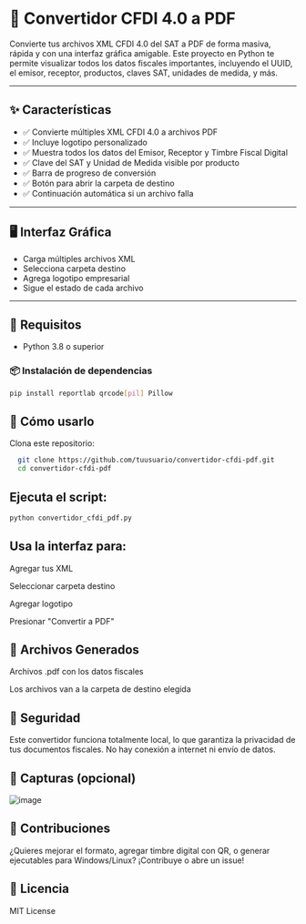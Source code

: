 # 🧾 Convertidor CFDI 4.0 a PDF

Convierte tus archivos XML CFDI 4.0 del SAT a PDF de forma masiva, rápida y con una interfaz gráfica amigable. Este proyecto en Python te permite visualizar todos los datos fiscales importantes, incluyendo el UUID, el emisor, receptor, productos, claves SAT, unidades de medida, y más.

---

## ✨ Características

- ✅ Convierte múltiples XML CFDI 4.0 a archivos PDF
- ✅ Incluye logotipo personalizado
- ✅ Muestra todos los datos del Emisor, Receptor y Timbre Fiscal Digital
- ✅ Clave del SAT y Unidad de Medida visible por producto
- ✅ Barra de progreso de conversión
- ✅ Botón para abrir la carpeta de destino
- ✅ Continuación automática si un archivo falla

---

## 🖥️ Interfaz Gráfica

- Carga múltiples archivos XML
- Selecciona carpeta destino
- Agrega logotipo empresarial
- Sigue el estado de cada archivo

---

## 🐍 Requisitos

- Python 3.8 o superior

### 📦 Instalación de dependencias

```bash
pip install reportlab qrcode[pil] Pillow
```

## 🚀 Cómo usarlo
  Clona este repositorio:

```bash
  git clone https://github.com/tuusuario/convertidor-cfdi-pdf.git
  cd convertidor-cfdi-pdf

```
## Ejecuta el script:

```bash
python convertidor_cfdi_pdf.py
```

## Usa la interfaz para:

Agregar tus XML

Seleccionar carpeta destino

Agregar logotipo

Presionar "Convertir a PDF"

## 📂 Archivos Generados
Archivos .pdf con los datos fiscales

Los archivos van a la carpeta de destino elegida

## 🔐 Seguridad
Este convertidor funciona totalmente local, lo que garantiza la privacidad de tus documentos fiscales. No hay conexión a internet ni envío de datos.

## 📸 Capturas (opcional)
![image](https://github.com/user-attachments/assets/480f3f62-d1ea-45f5-aeb7-a898adddd171)


## 🤝 Contribuciones
¿Quieres mejorar el formato, agregar timbre digital con QR, o generar ejecutables para Windows/Linux? ¡Contribuye o abre un issue!

## 📄 Licencia
MIT License
